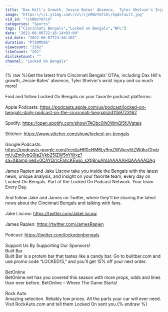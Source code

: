 ```yaml
---
title: "Dax Hill's Growth, Jessie Bates' Absence,  Tyler Shelvin's Injury and Other Bengals' Updates"
image: "https:\/\/i.ytimg.com\/vi\/rjnRWzYm7iU\/hqdefault.jpg"
vid_id: "rjnRWzYm7iU"
categories: "Sports"
tags: ["Cincinnati Bengals","Locked on Bengals","NFL"]
date: "2022-06-08T22:16:14+03:00"
vid_date: "2022-06-07T23:30:10Z"
duration: "PT30M59S"
viewcount: "3392"
likeCount: "202"
dislikeCount: ""
channel: "Locked On Bengals"
---
```

{% raw %}Get the latest from Cincinnati Bengals' OTAs, including Dax Hill's growth, Jessie Bates' absence, Tyler Shelvin's wrist injury and so much more!<br /><br />Find and follow Locked On Bengals on your favorite podcast platforms:<br /><br />Apple Podcasts: <a rel="nofollow" target="blank" href="https://podcasts.apple.com/us/podcast/locked-on-bengals-daily-podcast-on-the-cincinnati-bengals/id1159723162">https://podcasts.apple.com/us/podcast/locked-on-bengals-daily-podcast-on-the-cincinnati-bengals/id1159723162</a><br /><br />Spotify: <a rel="nofollow" target="blank" href="https://open.spotify.com/show/7AObc0lh0WmQl5fJVgtajs">https://open.spotify.com/show/7AObc0lh0WmQl5fJVgtajs</a><br /><br />Stitcher: <a rel="nofollow" target="blank" href="https://www.stitcher.com/show/locked-on-bengals">https://www.stitcher.com/show/locked-on-bengals</a><br /><br />Google Podcasts: <a rel="nofollow" target="blank" href="https://podcasts.google.com/feed/aHR0cHM6Ly9mZWVkcy5tZWdhcGhvbmUuZm0vbG9ja2Vkb25iZW5nYWxz?sa=X&amp;ved=0CAYQrrcFahcKEwio_sXtj8nuAhUAAAAAHQAAAAAQAg">https://podcasts.google.com/feed/aHR0cHM6Ly9mZWVkcy5tZWdhcGhvbmUuZm0vbG9ja2Vkb25iZW5nYWxz?sa=X&amp;ved=0CAYQrrcFahcKEwio_sXtj8nuAhUAAAAAHQAAAAAQAg</a><br /><br />James Rapien and Jake Liscow take you inside the Bengals with the latest news, unique analysis, and insight on your favorite team, every day on Locked On Bengals. Part of the Locked On Podcast Network. Your team. Every Day.<br /><br />And follow Jake and James on Twitter, where they'll be sharing the latest news about the Cincinnati Bengals and talking with fans.<br /><br />Jake Liscow: <a rel="nofollow" target="blank" href="https://twitter.com/JakeLiscow">https://twitter.com/JakeLiscow</a><br /><br />James Rapien: <a rel="nofollow" target="blank" href="https://twitter.com/JamesRapien">https://twitter.com/JamesRapien</a><br /><br />Podcast: <a rel="nofollow" target="blank" href="https://twitter.com/lockedonbengals">https://twitter.com/lockedonbengals</a><br /><br />Support Us By Supporting Our Sponsors!<br />Built Bar<br />Built Bar is a protein bar that tastes like a candy bar. Go to builtbar.com and use promo code “LOCKED15,” and you’ll get 15% off your next order.<br /><br />BetOnline<br />BetOnline.net has you covered this season with more props, odds and lines than ever before. BetOnline – Where The Game Starts!<br /><br />Rock Auto<br />Amazing selection. Reliably low prices. All the parts your car will ever need. Visit RockAuto.com and tell them Locked On sent you.{% endraw %}
